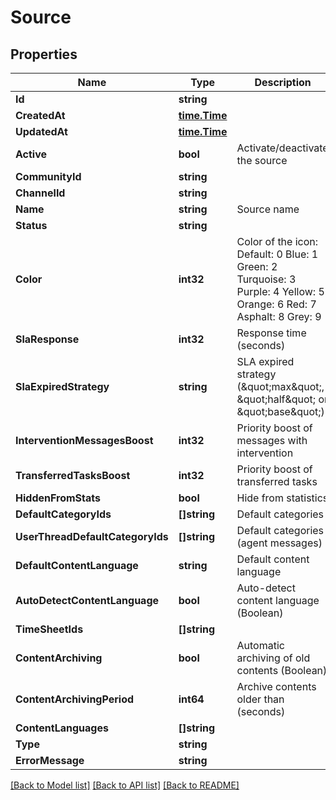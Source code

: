 # Source

## Properties

Name | Type | Description | Notes
------------ | ------------- | ------------- | -------------
**Id** | **string** |  | [optional] 
**CreatedAt** | [**time.Time**](time.Time.md) |  | [optional] 
**UpdatedAt** | [**time.Time**](time.Time.md) |  | [optional] 
**Active** | **bool** | Activate/deactivate the source | [optional] 
**CommunityId** | **string** |  | [optional] 
**ChannelId** | **string** |  | [optional] 
**Name** | **string** | Source name | [optional] 
**Status** | **string** |  | [optional] 
**Color** | **int32** | Color of the icon: Default: 0 Blue: 1 Green: 2 Turquoise: 3 Purple: 4 Yellow: 5 Orange: 6 Red: 7 Asphalt: 8 Grey: 9 | [optional] 
**SlaResponse** | **int32** | Response time (seconds) | [optional] 
**SlaExpiredStrategy** | **string** | SLA expired strategy (\&quot;max\&quot;, \&quot;half\&quot; or \&quot;base\&quot;) | [optional] 
**InterventionMessagesBoost** | **int32** | Priority boost of messages with intervention | [optional] 
**TransferredTasksBoost** | **int32** | Priority boost of transferred tasks | [optional] 
**HiddenFromStats** | **bool** | Hide from statistics | [optional] 
**DefaultCategoryIds** | **[]string** | Default categories | [optional] 
**UserThreadDefaultCategoryIds** | **[]string** | Default categories (agent messages) | [optional] 
**DefaultContentLanguage** | **string** | Default content language | [optional] 
**AutoDetectContentLanguage** | **bool** | Auto-detect content language (Boolean) | [optional] 
**TimeSheetIds** | **[]string** |  | [optional] 
**ContentArchiving** | **bool** | Automatic archiving of old contents (Boolean) | [optional] 
**ContentArchivingPeriod** | **int64** | Archive contents older than (seconds) | [optional] 
**ContentLanguages** | **[]string** |  | [optional] 
**Type** | **string** |  | [optional] 
**ErrorMessage** | **string** |  | [optional] 

[[Back to Model list]](../README.md#documentation-for-models) [[Back to API list]](../README.md#documentation-for-api-endpoints) [[Back to README]](../README.md)


